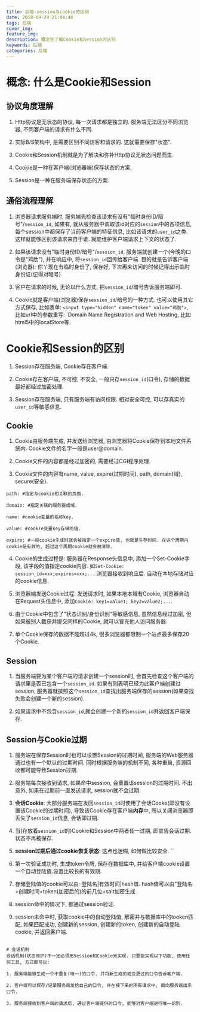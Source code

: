 ```yaml
---
title: 后端-session与cookie的区别
date: 2018-09-29 21:04:48
tags: 后端
cover_img:
feature_img:
description: 概念性了解Cookie和Session的区别
keywords: 后端
categories: 后端
---
```


# 概念: 什么是Cookie和Session
## 协议角度理解
1. Http协议是无状态的协议, 每一次请求都是独立的. 服务端无法区分不同浏览器, 不同客户端的请求有什么不同.

2. 实际B/S架构中, 是需要区别不同访客和请求的. 这就需要保存"状态".

3. Cookie和Session机制就是为了解决和弥补Http协议无状态问题而生.

4. Cookie是一种在客户端(浏览器端)保存状态的方案.

5. Session是一种在服务端保存状态的方案.

## 通俗流程理解
1. 浏览器请求服务端时, 服务端先检查该请求有没有"临时身份ID/暗号"/`session_id`, 如果有, 就从服务器中调取该id对应的`session`中的各项信息, 每个session中都保存了当前客户端的特征信息, 比如该请求的`user_id`之类. 这样就能够区别该请求来自于谁. 就能维护客户端请求上下文的状态了.

2. 如果该请求没有"临时身份ID/暗号"/`session_id`, 服务端就创建一个(今晚的口令是"鸡肋"), 并在响应中, 将`session_id`回传给客户端. 目的就是告诉客户端(浏览器): 你丫现在有临时身份了, 保存好, 下次再来访问的时候记得出示临时身份证(记得对暗号).

3. 客户在请求的时候, 无论以什么方式, 把`session_id`/暗号告诉服务端即可.

4. Cookie就是客户端(浏览器)保存`session_id`/暗号的一种方式. 也可以使用其它方式保存, 比如表单: `<input type="hidden" name="token" value="鸡肋">`, 比如url中的参数重写: `Domain Name Registration and Web Hosting, 比如html5中的localStore等.

# Cookie和Session的区别
1. Session存在服务端, Cookie存在客户端.

2. Cookie存在客户端, 不可控, 不安全, 一般只存`session_id`(口令), 存储的数据最好都经过加密处理.

3. Session存在服务端, 只有服务端有访问权限. 相对安全可控, 可以存真实的`user_id`等敏感信息.

## Cookie

1. Cookie由服务端生成, 并发送给浏览器, 由浏览器将Cookie保存到本地文件系统内. Cookie文件的名字一般是user@domain.

2. Cookie文件的内容都是经过加密的, 需要经过CGI程序处理.

3. Cookie文件的内容有name, value, expire(过期时间), path, domain(域), secure(安全).
```
path: #指定与cookie相关联的页面.

domain: #指定关联的服务器或域.

name: #cookie变量的名称key.

value: #cookie变量key存储的值.

expire: #一般cookie生成时就会被指定一个expire值, 也就是生存时间. 在这个周期内cookie是有效的, 超过这个周期cookie就会被清除.
```
4. Cookie的生成过程是: 服务器在Response头信息中, 添加一个Set-Cookie字段, 该字段的值指定cookie内容. 如`Set-Cookie: session_id=xxx;expires=xxx;...`.浏览器接收到响应后. 自动在本地存储对应的cookie信息.

5. 浏览器端发送Cookie过程: 发送请求时, 如果本地本域有Cookie, 浏览器自动在Request头信息中, 添加`Cookie: key1=value1; key2=value2;...`.

6. 由于Cookie中包含了"状态识别/身份识别"等敏感信息, 虽然信息经过加密, 但如果被别人截获并提交同样的Cookie, 就可以冒充他人访问服务器.

7. 单个Cookie保存的数据不能超过4k, 很多浏览器都限制一个站点最多保存20个Cookie.

## Session
1. 当服务端要为某个客户端的请求创建一个session时, 会首先检查这个客户端的请求里是否已包含一个`session_id`. 如果有则表明已经为此客户端创建过session, 服务器就按照这个`session_id`查找出服务端保存的session(如果查找失败会创建一个新的session).

2. 如果请求中不包含`session_id`,就会创建一个新的`session_id`并返回客户端保存.

## Session与Cookie过期
1. 服务端在保存Session时也可以设置Session的过期时间, 服务端的Web服务器通过也有一个默认的过期时间. 同时根据服务端的机制不同, 各种重启, 资源回收都可能导致Session过期.

2. 服务端每次接收到请求, 如果命中session, 会重置该session的过期时间. 不出意外, 如果在过期前一直发送请求, session就不会过期.

3. **会话Cookie**: 大部分服务端在发回`session_id`时使用了会话Cooke(即没有设置该Cookie的过期时间), 导致该Cookie存在客户端**内存**中, 所以关闭浏览器即丢失了`session_id`信息, 会话即过期.

4. 当(存放着`session_id`的)Cookie和Session中两者任一过期, 即宣告会话过期. 状态不再被保存.

5. **session过期后通过cookie恢复状态**: 这点也迷糊, 如何做比较安全.
``
1. 第一次验证成功时, 生成token令牌, 保存在数据库中, 并给客户端cookie设置一个自动登陆值.设置比较长的有效期.

2. 存储登陆值的cookie可以由: 登陆名|有效时间|hash值. hash值可以由"登陆名+创建时间+token(加密后的)的前几位+salt加密生成.

3. session命中的情况下, 都通过session验证.

4. session未命中时, 获取cookie中的自动登陆值, 解密并与数据库中的tooken匹配, 如果匹配成功, 创建新的session, 创建新的token, 创建新的自动登陆cookie, 并返回客户端.
```

# 会话机制
会话机制(状态维护)不一定必须用Session和Cookie来实现. 只要能实现以下功能, 使用任何工具, 方式都可以:

1. 服务端能够生成一个不重复(唯一)的口令. 并将新生成的或变更过的口令告诉客户端.

2. 客户端可以保存/记录服务端发给自己的口令, 并在接下来的所有请求中, 都向服务端出示口令.

3. 服务端接收到客户端的请求后, 通过客户端提供的口令, 能够对客户端进行唯一识别.

